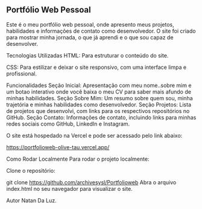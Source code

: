 ## Portfólio Web Pessoal

Este é o meu portfólio web pessoal, onde apresento meus projetos, habilidades e informações de contato como desenvolvedor. O site foi criado para mostrar minha jornada, o que já aprendi e o que sou capaz de desenvolver.

Tecnologias Utilizadas
HTML: Para estruturar o conteúdo do site.

CSS: Para estilizar e deixar o site responsivo, com uma interface limpa e profissional.

Funcionalidades
Seção Inicial: Apresentação com meu nome..sobre mim e um botao interativo onde você baixa o meu CV para saber mais afundo de minhas habilidades.
Seção Sobre Mim: Um resumo sobre quem sou, minha trajetória e minhas habilidades como desenvolvedor.
Seção Projetos: Lista de projetos que desenvolvi, com links para os respectivos repositórios no GitHub.
Seção Contato: Informações de contato, incluindo links para minhas redes sociais como GitHub, LinkedIn e Instagram.


O site está hospedado na Vercel e pode ser acessado pelo link abaixo:

https://portfolioweb-olive-tau.vercel.app/

Como Rodar Localmente
Para rodar o projeto localmente:

Clone o repositório:

git clone https://github.com/archivesysl/Portfolioweb
Abra o arquivo index.html no seu navegador para visualizar o site.

Autor
Natan Da Luz.

